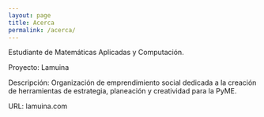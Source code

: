 ```yaml
---
layout: page
title: Acerca
permalink: /acerca/
---
```


Estudiante de Matemáticas Aplicadas y Computación.

Proyecto: Lamuina

Descripción: Organización de emprendimiento social dedicada a la creación de herramientas de estrategia, planeación y creatividad para la PyME.

URL: lamuina.com
